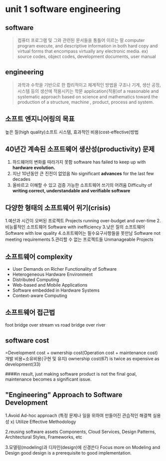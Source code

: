unit 1 software engineering
===========================

software
--------
> 컴퓨터 프로그램 및 그와 관련된 문서들을 통틀어 이르는 말
> computer program execute, and descriptive information in both hard copy and virtual forms that encompass virtually any electronic media.
ex) <virtual forms> source codes, object codes, <hard copy> development documents, user manual

engineering
-----------
> 과학과 수학을 기반으로 한 합리적이고 체계적인 방법을 구조나 기계, 생산 공정, 시스템 등의 생산에 적용시키는 학문
> application(적용)of a reasonable and systematic approach based on science and mathematics toward the production of a structure, machine , product, process and system.

소프트 엔지니어링의 목표
-----------------------
높은 질(high quality)소프트 시스템, 효과적인 비용(cost-effective)방법

40년간 계속된 소프트웨어 생산성(productivity) 문제
----------------------------------------------------
1. 하드웨어의 변화를 따라가지 못함
   software has failed to keep up with **hardware evolution.**
2. 지난 10년동안 큰 진전이 없었음
   No significant **advances** for the last few decades
3. 올바르고 이해할 수 있고 검증 가능한 소프트웨어 쓰기의 어려움
   Difficulty of **writing correct, understandable and verifiable software**

다양한 형태의 소프트웨어 위기(crisis)
-----------------------------------
1.예산과 시간이 오버된 프로젝트
  Projects running over-budget and over-time
2.비능률적인 소프트웨어
  Software with inefficiency
3.낮은 질의 소프트웨어
  Software with low quality
4.소프트웨어는 필수요구사항들을 못만남
  Software not meeting requirements
5.관리할 수 없는 프로젝트들
  Unmanageable Projects

소프트웨어 complexity
--------------------
* User Demands on Richer Functionality of Software 
* Heterogeneous Hardware Environment 
* Distributed Computing 
* Web-based and Mobile Applications 
* Software embedded in Hardware Systems 
* Context-aware Computing

소프트웨어 접근법
---------------
foot bridge over stream vs road bridge over river

software cost
-------------
=Development cost + ownership cost(Operation cost + maintenance cost)
개발 비용+소유비용(구현 및 유지)
ownership cost(67) is twice as expensive as development(33)

####in result, just making software product is not the final goal, maintenance becomes a significant issue.

"Engineering" Approach to Software Development
----------------------------------------------
1.Avoid Ad-hoc approach (특정 문제나 일을 위하여 만들어진 관습적인 해결책 실용성 x)
Utilize Effective Methodology

2.reusing software assets
Components, Cloud Services, Design Patterns, Architectural Styles, Frameworks, etc

3.모델링(modeling)과 디자인(design)에 신경쓴다
Focus more on Modeling and Design
good design is a prerequisite to good implementation.
